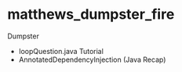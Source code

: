 # matthews_dumpster_fire
Dumpster
- loopQuestion.java
Tutorial
- AnnotatedDependencyInjection (Java Recap)
